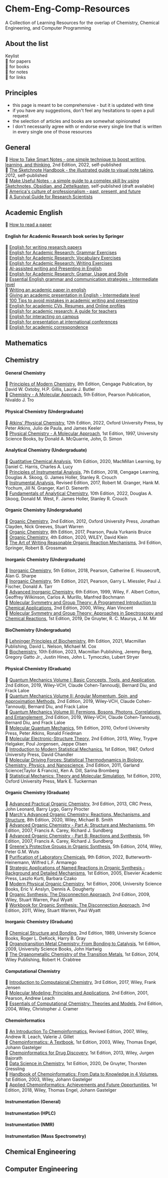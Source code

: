 # Chem-Eng-Comp-Resources
A Collection of Learning Resources for the overlap of Chemistry, Chemical Engineering, and Computer Programming

## About the list

Keylist \
:page_with_curl: for papers \
:open_book: for books \
:notebook: for notes \
:link: for links 



## Principles
- this page is meant to be comprehensive - but it is updated with time
- if you have any suggestions, don't feel any hesitations to open a pull request 
- the selection of articles and books are somewhat opinionated
- I don't necessarily agree with or endorse every single line that is written in every single one of those resources

## General

📖 [How to Take Smart Notes - one simple technique to boost writing, learning, and thinking](https://www.soenkeahrens.de/en/takesmartnotes), 2nd Edition, 2022, self-published \
📖 [The Sketchnote Handbook - the illustrated guide to visual note taking](https://rohdesign.com/handbook), 2012, self-published \
📖 [Make Useful Notes - a simple guide to a complex skill by using Sketchnotes, Obsidian, and Zettelkasten](https://github.com/groepl/Take-Useful-Notes), self-published (draft available) \
📖 [America's culture of professionalism - past, present, and future](https://doi.org/10.1057/9781137337153) \
📖 [A Survival Guide for Research Scientists](https://doi.org/10.1007/978-3-030-05435-9)  

## Academic English

📃 [How to read a paper](https://doi.org/10.1145/1273445.1273458) 

#### English for Academic Research book series by Springer
📖 [English for writing research papers](https://doi.org/10.1007/978-3-319-26094-5) \
📖 [English for Academic Research: Grammar Exercises](978-3-031-53167-5) \
📖 [English for Academic Research: Vocabulary Exercises](978-3-031-53170-5) \
📖 [English for Academic Research: Writing Exercises](978-3-031-53173-6) \
📖 [AI-assisted writing and Presenting in English](978-3-031-48146-8) \
📖 [English for Academic Research: Gramar, Usage and Style](https://doi.org/10.1007/978-3-031-31517-6) \
📖 [Essential English grammar and communication strategies - Intermediate level](https://doi.org/10.1007/978-3-030-95612-7) \
📖 [Writing an academic paper in english](https://doi.org/10.1007/978-3-030-95615-8) \
📖 [Giving an academic presentation in English - Intermediate level](https://doi.org/10.1007/978-3-030-95609-7) \
📖 [100 Tips to avoid mistakes in academic writing and presenting](https://doi.org/10.1007/978-3-030-44214-9) \
📖 [English for academic CVs, Resumes, and Online profiles](https://doi.org/10.1007/978-3-030-11090-1) \
📖 [English for academic research: A guide for teachers](https://doi.org/10.1007/978-3-319-32687-0) \
📖 [English for interacting on campus](https://doi.org/10.1007/978-3-319-28734-8) \
📖 [English for presentation at international conferences](https://doi.org/10.1007/978-3-319-26330-4) \
📖 [English for academic correspondence](https://doi.org/10.1007/978-3-319-26435-6) 



## Mathematics

## Chemistry

#### General Chemistry

📖 [Principles of Modern Chemistry](https://www.cengage.uk/c/principles-of-modern-chemistry-8e-oxtoby-gillis-butler/9780357671009/), 8th Edition, Cengage Publication, by David W. Oxtoby, H.P. Gillis, Laurie J. Butler \
📖 [Chemistry - A Molecular Approach](https://www.pearson.com/en-us/subject-catalog/p/chemistry-a-molecular-approach/P200000006810/9780136874201), 5th Edition, Pearson Publication, Nivaldo J. Tro

#### Physical Chemistry (Undergraduate)

📖 [Atkins' Physical Chemistry](https://global.oup.com/ukhe/product/atkins-physical-chemistry-9780198847816?cc=gb&lang=en&), 12th Edition, 2022, Oxford University Press, by Peter Atkins, Julio de Paula, and James Keeler \
📖 [Physical Chemistry - A Molecular Approach](https://uscibooks.aip.org/books/physical-chemistry-a-molecular-approach/), 1st Edition, 1997, University Science Books, by Donald A. McQuarrie, John, D. Simon

#### Analytical Chemistry (Undergraduate)

📖 [Quatitative Chemical Analysis](https://www.macmillanlearning.com/college/us/product/Quantitative-Chemical-Analysis/p/1319164307), 10th Edition, 2020, MacMillan Learning, by Daniel C. Harris, Charles A. Lucy \
📖 [Principles of Instrumental Analysis](https://www.cengage.uk/c/principles-of-instrumental-analysis-7e-skoog-holler-crouch/9781305577213/?searchIsbn=9781305577213), 7th Edition, 2018, Cengage Learning, Douglas A. Skoog, G. James Holler, Stanley R. Crouch \
📖 [Instrumental Analysis](https://global.oup.com/ushe/product/instrumental-analysis-9780190865337), Revised Edition, 2017, Robert M. Granger, Hank M. Yochum, Jill N. Granger, Karl D. Sienerth \
📖 [Fundamentals of Analytical Chemistry](https://www.cengage.uk/c/fundamentals-of-analytical-chemistry-10e-skoog-west-holler-crouch/9780357450390/?searchIsbn=9780357450390), 10th Edition, 2022, Douglas A. Skoog, Donald M. West, F. James Holler, Stanley R. Crouch

#### Organic Chemistry (Undergraduate)

📖 [Organic Chemistry](https://learninglink.oup.com/access/clayden2e), 2nd Edition, 2012, Oxford University Press, Jonathan Clayden, Nick Greeves, Stuart Warren \
📖 [Organic Chemistry](https://www.pearson.com/nl/en_NL/higher-education/subject-catalogue/chemistry/bruice-organic-chemistry-8e-ge.html), 8th Edition, 2017, Pearson, Paula Yurkanis Bruice \
📖 [Organic Chemistry](https://www.wiley.com/en-us/Organic+Chemistry%2C+4th+Edition-p-9781119659594), 4th Edition, 2020, WILEY, David Klein \
📖 [The Art of Writing Reasonable Organic Reaction Mechanisms](https://link.springer.com/book/10.1007/978-3-030-28733-7), 3rd Edition, Springer, Robert B. Grossman

#### Inorganic Chemistry (Undergraduate)

📖 [Inorganic Chemistry](https://elibrary.pearson.de/book/99.150005/9781292134161), 5th Edition, 2018, Pearson, Catherine E. Housecroft, Alan G. Sharpe \
📖 [Inorganic Chemistry](https://www.pearson.com/en-us/subject-catalog/p/inorganic-chemistry/P200000006800/9780137518425), 5th Edition, 2021, Pearson, Garry L. Miessler, Paul J. Fischer, Donald A. Tarr \
📖 [Advanced Inorganic Chemistry](https://www.wiley.com/en-us/Advanced+Inorganic+Chemistry%2C+6th+Edition-p-9780471199571), 6th Edition, 1999, Wiley, F. Albert Cotton, Geoffrey Wilkinson, Carlos A. Murillo, Manfred Bochmann \
📖 [Molecular Symmetry and Group Theory: A Programmed Introduction to Chemical Applications](https://www.wiley.com/en-ie/Molecular+Symmetry+and+Group+Theory%3A+A+Programmed+Introduction+to+Chemical+Applications%2C+2nd+Edition-p-9780471489399), 2nd Edition, 2000, Wiley, Alan Vincent \
📖 [Molecular Symmetry and Group Theory: Approaches in Spectroscopy and Chemical Reactions](https://www.degruyter.com/document/doi/10.1515/9783110635034/html?lang=en), 1st Edition, 2019, De Gruyter, R. C. Maurya, J. M. Mir

#### BioChemistry (Undergraduate)

📖 [Lehninger Principles of Biochemistry](https://www.macmillanlearning.com/college/us/product/Lehninger-Principles-of-Biochemistry/p/1319228003), 8th Edition, 2021, Macmillan Publishing, David L. Nelson, Michael M. Cox \
📖 [Biochemistry](https://store.macmillanlearning.com/ca/product/Biochemistry/p/1319333621), 10th Edition, 2023, Macmillan Publishing, Jeremy Berg, Gregory Gatto Jr., Justin Hines, John L. Tymoczko, Lubert Stryer

#### Physical Chemistry (Graduate)

📖 [Quantum Mechanics Volume I: Basic Concepts, Tools, and Application](https://www.wiley.com/en-us/Quantum+Mechanics%2C+Volume+1%3A+Basic+Concepts%2C+Tools%2C+and+Applications%2C+2nd+Edition-p-9783527822713), 2nd Edition, 2019, Wiley-VCH, Claude Cohen-Tannoudji, Bernard Diu, and Frack Laloe \
📖 [Quantum Mechanics Volume II: Angular Momentum, Spin, and Approximation Methods](https://www.wiley.com/en-us/Quantum+Mechanics%2C+Volume+2%3A+Angular+Momentum%2C+Spin%2C+and+Approximation+Methods%2C+2nd+Edition-p-9783527345540), 2nd Edition, 2019, Wiley-VCH, Claude Cohen-Tannoudji, Bernard Diu, and Frack Laloe \
📖 [Quantum Mechanics Volume III: Fermions, Bosons, Photons, Correlations, and Entanglement, ](https://www.wiley.com/en-us/Quantum+Mechanics%2C+Volume+3%3A+Fermions%2C+Bosons%2C+Photons%2C+Correlations%2C+and+Entanglement-p-9783527345557)2nd Edition, 2019, Wiley-VCH, Claude Cohen-Tannoudji, Bernard Diu, and Frack Laloe \
📖 [Molecular Quantum Mechanics](https://global.oup.com/academic/product/molecular-quantum-mechanics-9780199541423?cc=us&lang=en&), 5th Edition, 2010, Oxford University Press, Peter Atkins, Ronald Friedman \
📖 [Molecular Electronic-Structure Theory](https://onlinelibrary.wiley.com/doi/book/10.1002/9781119019572), 2nd Edition, 2013, Wiley, Trygve Helgaker, Poul Jorgensen, Jeppe Olsen \
📖 [Introduction to Modern Statistical Mechanics](https://global.oup.com/academic/product/introduction-to-modern-statistical-mechanics-9780195042771?cc=us&lang=en&), 1st Edition, 1987, Oxford University Press, David Chandler \
📖 [Molecular Driving Forces: Statistical Thermodynamics in Biology, Chemistry, Physics, and Nanoscience](https://www.taylorfrancis.com/books/mono/10.4324/9780203809075/molecular-driving-forces-ken-dill-sarina-bromberg), 2nd Edition, 2011, Garland Science(Taylor & Francis), Ken A. Dill, Sarina Bromberg \
📖 [Statistical Mechanics: Theory and Molecular Simulation](https://global.oup.com/academic/product/statistical-mechanics-theory-and-molecular-simulation-9780198825562?cc=us&lang=en&), 1st Edition, 2010, Oxford University Press, Mark E. Tuckerman

#### Organic Chemistry (Graduate)

📖 [Advanced Practical Organic Chemistry](https://www.routledge.com/Advanced-Practical-Organic-Chemistry/Leonard-Lygo-Procter/p/book/9781439860977), 3rd Edition, 2013, CRC Press, John Leonard, Barry Lygo, Garry Procter \
📖 [March's Advanced Organic Chemistry: Reactions, Mechanisms, and Structure](https://www.wiley.com/en-us/March's+Advanced+Organic+Chemistry%3A+Reactions%2C+Mechanisms%2C+and+Structure%2C+8th+Edition-p-9781119371793), 8th Edition, 2020, Wiley, Michael B. Smith \
📖 [Advanced Organic Chemistry - Part A: Structure and Mechanisms](https://link.springer.com/book/10.1007/978-0-387-44899-2), 5th Edition, 2007, Francis A. Carey, Richard J. Sundberg \
📖 [Advanced Organic Chemistry - Part B: Reactions and Synthesis]([https://link.springer.com/book/10.1007/978-0-387-44899-2](https://link.springer.com/book/10.1007/978-0-387-71481-3)), 5th Edition, 2007, Francis A. Carey, Richard J. Sundberg \
📖 [Greene's Protective Groups in Organic Synthesis](https://onlinelibrary.wiley.com/doi/book/10.1002/9781118905074), 5th Edition, 2014, Wiley, Peter G.M. Wuts \
📖 [Purification of Laboratory Chemicals](https://onlinelibrary.wiley.com/doi/book/10.1002/9781118905074), 9th Edition, 2022, Butterworth-Heinemann, Wilfred L.F. Armarego \
📖 [Strategic Applications of Named Reactions in Organic Synthesis - Background and Detailed Mechanisms](https://shop.elsevier.com/books/strategic-applications-of-named-reactions-in-organic-synthesis/kurti/978-0-12-429785-2), 1st Edition, 2005, Elsevier Academic Press, Laszlo Kurti, Barbara Czako \
📖 [Modern Physical Organic Chemistry](https://uscibooks.aip.org/books/modern-physical-organic-chemistry/), 1st Edition, 2006, University Science Books, Eric V. Anslyn, Dennis A. Dougherty \
📖 [Organic Synthesis: The Disconnection Approach](https://www.wiley.com/en-be/Organic+Synthesis%3A+The+Disconnection+Approach%2C+2nd+Edition-p-9780470712368), 2nd Edition, 2009, Wiley, Stuart Warren, Paul Wyatt \
📖 [Workbook for Organic Synthesis: The Disconnection Approach](https://www.wiley.com/en-be/Workbook+for+Organic+Synthesis%3A+The+Disconnection+Approach%2C+2nd+Edition-p-9781119965558), 2nd Edition, 2011, Wiley, Stuart Warren, Paul Wyatt 

#### Inorganic Chemistry (Graduate)

📖 [Chemical Structure and Bonding](https://uscibooks.aip.org/books/chemical-structure-and-bonding/), 2nd Edition, 1989, University Science Books, Roger L. DeKock, Harry B. Gray \
📖 [Organotransition Metal Chemistry: From Bonding to Catalysis](https://uscibooks.aip.org/books/organotransition-metal-chemistry/), 1st Edition, 2009, University Science Books, John Hartwig \
📖 [The Organometallic Chemistry of the Transition Metals](https://onlinelibrary.wiley.com/doi/book/10.1002/9781118788301), 1st Edition, 2014, Wiley Publishing, Robert H. Crabtree 

#### Computational Chemistry

📖 [Introduction to Computaional Chemistry](https://www.wiley.com/en-us/Introduction+to+Computational+Chemistry%2C+3rd+Edition-p-9781118825990), 3rd Edition, 2017, Wiley, Frank Jensen \
📖 [Molecular Modeling: Principles and Applications](https://www.amazon.com/Molecular-Modelling-Principles-Applications-2nd/dp/0582382106), 2nd Edition, 2001, Pearson, Andrew Leach \
📖 [Essentials of Computational Chemistry: Theories and Models](https://www.wiley.com/en-us/Essentials+of+Computational+Chemistry%3A+Theories+and+Models%2C+2nd+Edition-p-9780470091821), 2nd Edition, 2004, Wiley, Christopher J. Cramer

#### Chemoinformatics

📖 [An Introduction To Chemoinformatics](https://link.springer.com/book/10.1007/978-1-4020-6291-9), Revised Edition, 2007, Wiley, Andrew R. Leach, Valerie J. Gillet \
📖 [Chemoinformatics: A Textbook](https://onlinelibrary.wiley.com/doi/book/10.1002/3527601643), 1st Edition, 2003, Wiley, Thomas Engel, Johann Gastelger \
📖 [Chemoinformatics for Drug Discovery](https://www.wiley.com/en-us/Chemoinformatics+for+Drug+Discovery-p-9781118139103), 1st Edition, 2013, Wiley, Jurgen Bajorath \
📖 [Data Science in Chemistry](https://www.degruyter.com/document/doi/10.1515/9783110629453/html?lang=en), 1st Edition, 2020, De Gruyter, Thorsten Gressling \
📖 [Handbook of Chemoinformatics: From Data to Knowledge in 4 Volumes](https://onlinelibrary.wiley.com/doi/book/10.1002/9783527618279), 1st Edition, 2003, Wiley, Johann Gastelger \
📖 [Applied Chemoinformatics: Achievements and Future Opportunities](https://www.wiley.com/en-us/Applied+Chemoinformatics%3A+Achievements+and+Future+Opportunities-p-9783527806546), 1st Edition, 2018, Wiley, Thomas Engel, Johann Gastelger 

#### Instrumentation (General)

#### Instrumentation (HPLC)

#### Instrumentation (NMR)

#### Instrumentation (Mass Spectrometry)


## Chemical Engineering

## Computer Engineering
